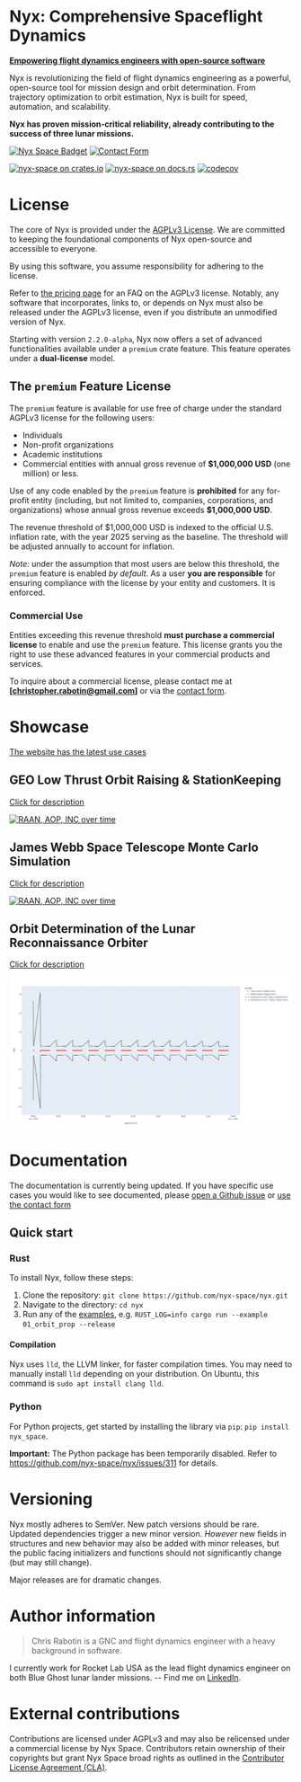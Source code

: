 # Nyx: Comprehensive Spaceflight Dynamics

[**Empowering flight dynamics engineers with open-source software**][website]

Nyx is revolutionizing the field of flight dynamics engineering as a powerful, open-source tool for mission design and orbit determination. From trajectory optimization to orbit estimation, Nyx is built for speed, automation, and scalability.

**Nyx has proven mission-critical reliability, already contributing to the success of three lunar missions.**

[![Nyx Space Badget][nyxspace-image]][website]
[![Contact Form][contact-form-image]][contact]

[![nyx-space on crates.io][cratesio-image]][cratesio]
[![nyx-space on docs.rs][docsrs-image]][docsrs]
[![codecov](https://codecov.io/gh/nyx-space/nyx/graph/badge.svg?token=gEiAvwzwh5)](https://codecov.io/gh/nyx-space/nyx)

# License

The core of Nyx is provided under the [AGPLv3 License](./LICENSE). We are committed to keeping the foundational components of Nyx open-source and accessible to everyone.

By using this software, you assume responsibility for adhering to the license.

Refer to [the pricing page](https://nyxspace.com/pricing/?utm_source=readme-price) for an FAQ on the AGPLv3 license.
Notably, any software that incorporates, links to, or depends on Nyx must also be released under the AGPLv3 license, even if you distribute an unmodified version of Nyx.


Starting with version `2.2.0-alpha`, Nyx now offers a set of advanced functionalities available under a `premium` crate feature. This feature operates under a **dual-license** model.

## The `premium` Feature License

The `premium` feature is available for use free of charge under the standard AGPLv3 license for the following users:
* Individuals
* Non-profit organizations
* Academic institutions
* Commercial entities with annual gross revenue of **$1,000,000 USD** (one million) or less.

Use of any code enabled by the `premium` feature is **prohibited** for any for-profit entity (including, but not limited to, companies, corporations, and organizations) whose annual gross revenue exceeds **$1,000,000 USD**.

The revenue threshold of $1,000,000 USD is indexed to the official U.S. inflation rate, with the year 2025 serving as the baseline. The threshold will be adjusted annually to account for inflation.

_Note:_ under the assumption that most users are below this threshold, the `premium` feature is enabled _by default_. As a user **you are responsible** for ensuring compliance with the license by your entity and customers. It is enforced.

### Commercial Use

Entities exceeding this revenue threshold **must purchase a commercial license** to enable and use the `premium` feature. This license grants you the right to use these advanced features in your commercial products and services.

To inquire about a commercial license, please contact me at **[christopher.rabotin@gmail.com]** or via the [contact form][contact].

# Showcase

[The website has the latest use cases][showcase]

## GEO Low Thrust Orbit Raising & StationKeeping

[Click for description](https://nyxspace.com/nyxspace/showcase/03_geo_analysis/?utm_source=readme-showcase)

[![RAAN, AOP, INC over time](./examples/03_geo_analysis/plots/raise-traj-3d.png)](https://nyxspace.com/nyxspace/showcase/03_geo_analysis/?utm_source=readme-showcase)

## James Webb Space Telescope Monte Carlo Simulation

[Click for description](https://nyxspace.com/nyxspace/showcase/02_jwst_covar_monte_carlo/?utm_source=readme-showcase)

[![RAAN, AOP, INC over time](./examples/02_jwst_covar_monte_carlo/plots/jwst_mc_inc_deg.png)](https://nyxspace.com/nyxspace/showcase/02_jwst_covar_monte_carlo/?utm_source=readme-showcase)

## Orbit Determination of the Lunar Reconnaissance Orbiter

[Click for description](https://nyxspace.com/nyxspace/showcase/04_lro_od/?utm_source=readme-showcase)

[![RAAN, AOP, INC over time](./examples/04_lro_od/plots/doppler-resid.png)](https://nyxspace.com/nyxspace/showcase/04_lro_od/?utm_source=readme-showcase)

# Documentation

The documentation is currently being updated. If you have specific use cases you would like to see documented, please [open a Github issue](https://github.com/nyx-space/nyx/issues/new?assignees=&labels=Documentation&projects=&template=documentation.md&title=) or [use the contact form][contact]

## Quick start

### Rust

To install Nyx, follow these steps:
1. Clone the repository: `git clone https://github.com/nyx-space/nyx.git`
2. Navigate to the directory: `cd nyx`
3. Run any of the [examples](./examples/), e.g. `RUST_LOG=info cargo run --example 01_orbit_prop --release`

#### Compilation

Nyx uses `lld`, the LLVM linker, for faster compilation times. You may need to manually install `lld` depending on your distribution. On Ubuntu, this command is `sudo apt install clang lld`.

### Python

For Python projects, get started by installing the library via `pip`: `pip install nyx_space`.

**Important:** The Python package has been temporarily disabled. Refer to <https://github.com/nyx-space/nyx/issues/311> for details.

# Versioning

Nyx mostly adheres to SemVer. New patch versions should be rare. Updated dependencies trigger a new minor version. _However_ new fields in structures and new behavior may also be added with minor releases, but the public facing initializers and functions should not significantly change (but may still change).

Major releases are for dramatic changes.


[cratesio-image]: https://img.shields.io/crates/v/nyx-space.svg
[cratesio]: https://crates.io/crates/nyx-space
[docsrs-image]: https://docs.rs/nyx-space/badge.svg
[docsrs]: https://rustdoc.nyxspace.com/?utm_source=readme
[contact-form-image]: https://img.shields.io/badge/Nyx_Space-Contact-orange
[contact]: https://7ug5imdtt8v.typeform.com/to/neFvVW3p
[nyxspace-image]: https://img.shields.io/badge/Nyx_Space-Website-orange
[website]: https://nyxspace.com/?utm_source=readme
[showcase]: https://nyxspace.com/nyxspace/showcase/?utm_source=readme

# Author information

> Chris Rabotin is a GNC and flight dynamics engineer with a heavy background in software.

I currently work for Rocket Lab USA as the lead flight dynamics engineer on both Blue Ghost lunar lander missions. -- Find me on [LinkedIn](https://www.linkedin.com/in/chrisrabotin/).

# External contributions

Contributions are licensed under AGPLv3 and may also be relicensed under a commercial license by Nyx Space. Contributors retain ownership of their copyrights but grant Nyx Space broad rights as outlined in the [Contributor License Agreement (CLA)](./CONTRIBUTOR_AGREEMENT.md).
